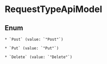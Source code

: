 
# RequestTypeApiModel

## Enum


    * `Post` (value: `"Post"`)

    * `Put` (value: `"Put"`)

    * `Delete` (value: `"Delete"`)



